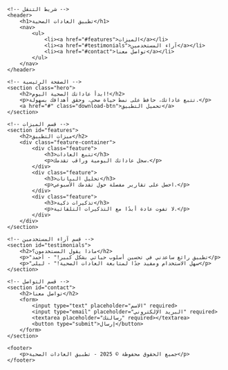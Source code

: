 <!DOCTYPE html>
<html lang="ar">
<head>
    <meta charset="UTF-8">
    <meta name="viewport" content="width=device-width, initial-scale=1.0">
    <title>تطبيق متابعة العادات الصحية</title>
    <link rel="stylesheet" href="styles.css">
    <script defer src="script.js"></script>
</head>
<body>

    <!-- شريط التنقل -->
    <header>
        <h1>تطبيق العادات الصحية</h1>
        <nav>
            <ul>
                <li><a href="#features">الميزات</a></li>
                <li><a href="#testimonials">آراء المستخدمين</a></li>
                <li><a href="#contact">تواصل معنا</a></li>
            </ul>
        </nav>
    </header>

    <!-- الصفحة الرئيسية -->
    <section class="hero">
        <h2>ابدأ عاداتك الصحية اليوم!</h2>
        <p>تتبع عاداتك، حافظ على نمط حياة صحي، وحقق أهدافك بسهولة.</p>
        <a href="#" class="download-btn">تحميل التطبيق</a>
    </section>

    <!-- قسم الميزات -->
    <section id="features">
        <h2>ميزات التطبيق</h2>
        <div class="feature-container">
            <div class="feature">
                <h3>تتبع العادات</h3>
                <p>سجل عاداتك اليومية وراقب تقدمك.</p>
            </div>
            <div class="feature">
                <h3>تحليل البيانات</h3>
                <p>احصل على تقارير مفصلة حول تقدمك الأسبوعي.</p>
            </div>
            <div class="feature">
                <h3>تذكيرات ذكية</h3>
                <p>لا تفوت عادة أبدًا مع التذكيرات التلقائية.</p>
            </div>
        </div>
    </section>

    <!-- قسم آراء المستخدمين -->
    <section id="testimonials">
        <h2>ماذا يقول المستخدمون؟</h2>
        <p>"تطبيق رائع ساعدني في تحسين أسلوب حياتي بشكل كبير!" - أحمد</p>
        <p>"سهل الاستخدام ومفيد جدًا لمتابعة العادات الصحية!" - ليلى</p>
    </section>

    <!-- قسم التواصل -->
    <section id="contact">
        <h2>تواصل معنا</h2>
        <form>
            <input type="text" placeholder="الاسم" required>
            <input type="email" placeholder="البريد الإلكتروني" required>
            <textarea placeholder="رسالتك" required></textarea>
            <button type="submit">إرسال</button>
        </form>
    </section>

    <footer>
        <p>جميع الحقوق محفوظة © 2025 - تطبيق العادات الصحية</p>
    </footer>

</body>
</html>
